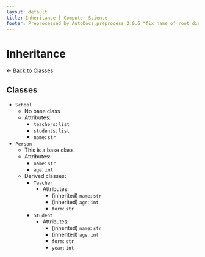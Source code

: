 ```yaml
---
layout: default
title: Inheritance | Computer Science
footer: Preprocessed by AutoDocs.preprocess 2.0.6 "fix name of root directory" ⓒ Starwort, 2020
---
```


# Inheritance

← [Back to Classes](./index.html)

## Classes

- `School`
  - No base class
  - Attributes:
    - `teachers`: `list`
    - `students`: `list`
    - `name`: `str`
- `Person`
  - This is a base class
  - Attributes:
    - `name`: `str`
    - `age`: `int`
  - Derived classes:
    - `Teacher`
      - Attributes:
        - (inherited) `name`: `str`
        - (inherited) `age`: `int`
        - `form`: `str`
    - `Student`
      - Attributes:
        - (inherited) `name`: `str`
        - (inherited) `age`: `int`
        - `form`: `str`
        - `year`: `int`
